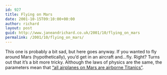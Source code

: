 ```yaml
---
id: 927
title: Flying on Mars
date: 2001-10-15T09:10:00+00:00
author: richard
layout: post
guid: http://www.janeandrichard.co.uk/2001/10/flying_on_mars
permalink: /2001/10/flying_on_mars/
---
```

This one is probably a bit sad, but here goes anyway. If you wanted to fly around Mars (hypothetically), you&#8217;d get in an aircraft and&#8230;fly. Right? Turns out that it&#8217;s a bit more tricky. Although the laws of physics are the same, the parameters mean that [&#8220;all airplanes on Mars are airborne Titanics&#8221;](http://www.x-plane.com/mars.html).